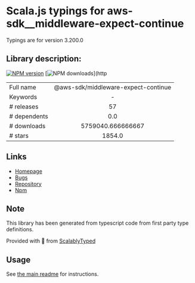 
# Scala.js typings for aws-sdk__middleware-expect-continue

Typings are for version 3.200.0

## Library description:
[![NPM version](https://img.shields.io/npm/v/@aws-sdk/middleware-expect-continue/latest.svg)](https://www.npmjs.com/package/@aws-sdk/middleware-expect-continue) [![NPM downloads](https://img.shields.io/npm/dm/@aws-sdk/middleware-expect-continue.svg)](http

|                    |                 |
| ------------------ | :-------------: |
| Full name          | @aws-sdk/middleware-expect-continue |
| Keywords           | - |
| # releases         | 57 |
| # dependents       | 0.0 |
| # downloads        | 5759040.666666667 |
| # stars            | 1854.0 |

## Links
- [Homepage](https://github.com/aws/aws-sdk-js-v3/tree/main/packages/middleware-expect-continue)
- [Bugs](https://github.com/aws/aws-sdk-js-v3/issues)
- [Repository](https://github.com/aws/aws-sdk-js-v3)
- [Npm](https://www.npmjs.com/package/%40aws-sdk%2Fmiddleware-expect-continue)
    


## Note
This library has been generated from typescript code from first party type definitions.

Provided with :purple_heart: from [ScalablyTyped](https://github.com/oyvindberg/ScalablyTyped)

## Usage
See [the main readme](../../readme.md) for instructions.


